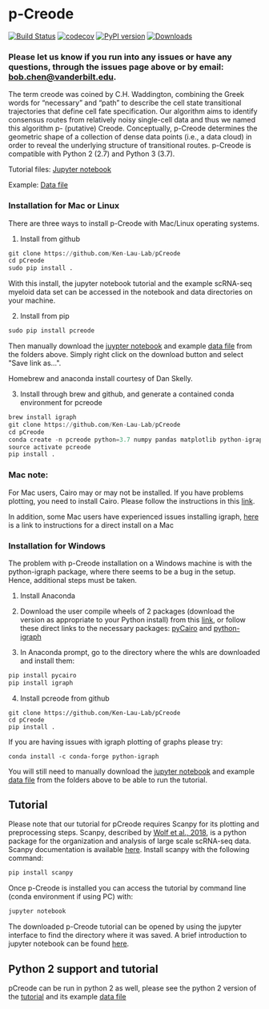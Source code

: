 # **p-Creode**

[![Build Status](https://travis-ci.org/KenLauLab/pCreode.svg?branch=master)](https://travis-ci.org/KenLauLab/pCreode)  [![codecov](https://codecov.io/gh/KenLauLab/pCreode/branch/master/graph/badge.svg)](https://codecov.io/gh/KenLauLab/pCreode)   [![PyPI version](https://badge.fury.io/py/pcreode.svg)](https://badge.fury.io/py/pcreode)
[![Downloads](https://pepy.tech/badge/pcreode)](https://pepy.tech/project/pcreode)

### Please let us know if you run into any issues or have any questions, through the issues page above or by email: bob.chen@vanderbilt.edu. 

The term creode was coined by C.H. Waddington, combining the Greek words for “necessary” and “path” to describe the cell state transitional trajectories that define cell fate specification. Our algorithm aims to identify consensus routes from relatively noisy single-cell data and thus we named this algorithm p- (putative) Creode. Conceptually, p-Creode determines the geometric shape of a collection of dense data points (i.e., a data cloud) in order to reveal the underlying structure of transitional routes. p-Creode is compatible with Python 2 (2.7) and Python 3 (3.7).  

Tutorial files: [Jupyter notebook](https://github.com/KenLauLab/pCreode/blob/master/notebooks/pCreode_tutorial.ipynb)

Example: [Data file](https://github.com/KenLauLab/pCreode/blob/master/data/Myeloid_Raw_Normalized_Transformed.h5ad)

### Installation for Mac or Linux

There are three ways to install p-Creode with Mac/Linux operating systems.

1. Install from github
```python
git clone https://github.com/Ken-Lau-Lab/pCreode
cd pCreode
sudo pip install .
```
With this install, the jupyter notebook tutorial and the example scRNA-seq myeloid data set can be accessed in the notebook and data directories on your machine.

2. Install from pip
```python
sudo pip install pcreode
```
Then manually download the [juypter notebook](https://github.com/KenLauLab/pCreode/blob/master/notebooks/pCreode_tutorial.ipynb) and example [data file](https://github.com/KenLauLab/pCreode/blob/master/data/Myeloid_Raw_Normalized_Transformed.h5ad) from the folders above. Simply right click on the download button and select "Save link as...".

Homebrew and anaconda install courtesy of Dan Skelly.

3. Install through brew and github, and generate a contained conda environment for pcreode 
```python
brew install igraph
git clone https://github.com/Ken-Lau-Lab/pCreode
cd pCreode
conda create -n pcreode python=3.7 numpy pandas matplotlib python-igraph jupyter cython
source activate pcreode
pip install .
```

### Mac note: 
For Mac users, Cairo may or may not be installed. If you have problems plotting, you need to install Cairo. Please follow the instructions in this [link](http://macappstore.org/cairo/). 

In addition, some Mac users have experienced issues installing igraph, [here](http://igraph.org/python/#pyinstallosx) is a link to instructions for a direct install on a Mac 

### Installation for Windows

The problem with p-Creode installation on a Windows machine is with the python-igraph package, where there seems to be a bug in the setup.  Hence, additional steps must be taken.

1. Install Anaconda

2. Download the user compile wheels of 2 packages (download the version as appropriate to your Python install) from this [link](http://www.lfd.uci.edu/~gohlke/pythonlibs/), or follow these direct links to the necessary packages: [pyCairo](http://www.lfd.uci.edu/~gohlke/pythonlibs/#pycairo) and [python-igraph](http://www.lfd.uci.edu/~gohlke/pythonlibs/#python-igraph)

3. In Anaconda prompt, go to the directory where the whls are downloaded and install them:  
            
```python   
pip install pycairo
pip install igraph
```

4. Install pcreode from github      

```
git clone https://github.com/Ken-Lau-Lab/pCreode
cd pCreode
pip install .
```

If you are having issues with igraph plotting of graphs please try:

```
conda install -c conda-forge python-igraph
```

You will still need to manually download the [jupyter notebook](https://github.com/KenLauLab/pCreode/blob/master/notebooks/pCreode_tutorial.ipynb) and example [data file](https://github.com/KenLauLab/pCreode/blob/master/data/Myeloid_Raw_Normalized_Transformed.h5ad) from the folders above to be able to run the tutorial.

## Tutorial

Please note that our tutorial for pCreode requires Scanpy for its plotting and preprocessing steps. Scanpy, described by [Wolf et al., 2018](https://doi.org/10.1186/s13059-017-1382-0), is a python package for the organization and analysis of large scale scRNA-seq data. Scanpy documentation is available [here](https://scanpy.readthedocs.io/en/stable/). Install scanpy with the following command:

```python
pip install scanpy
```

Once p-Creode is installed you can access the tutorial by command line (conda environment if using PC) with:

```python
jupyter notebook
```
The downloaded p-Creode tutorial can be opened by using the jupyter interface to find the directory where it was saved. A brief introduction to jupyter notebook can be found [here](https://www.datacamp.com/community/tutorials/tutorial-jupyter-notebook#gs.P04bH=8).

## Python 2 support and tutorial 

pCreode can be run in python 2 as well, please see the python 2 version of the [tutorial](https://github.com/KenLauLab/pCreode/blob/master/notebooks/pCreode_tutorial_python_2.ipynb) and its example [data file](https://github.com/KenLauLab/pCreode/blob/master/data/Myeloid_with_IDs_python_2.csv.gz)
